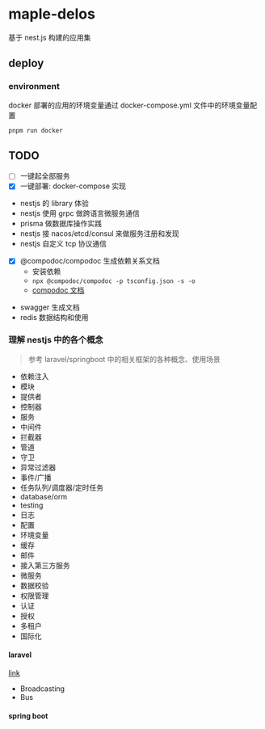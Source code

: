 # maple-delos

基于 nest.js 构建的应用集

## deploy

### environment

docker 部署的应用的环境变量通过 docker-compose.yml 文件中的环境变量配置

```sh
pnpm run docker
```

## TODO

- [ ] 一键起全部服务
- [x] 一键部署: docker-compose 实现
- nestjs 的 library 体验
- nestjs 使用 grpc 做跨语言微服务通信
- prisma 做数据库操作实践
- nestjs 接 nacos/etcd/consul 来做服务注册和发现
- nestjs 自定义 tcp 协议通信
- [x] @compodoc/compodoc 生成依赖关系文档
  - 安装依赖
  - `npx @compodoc/compodoc -p tsconfig.json -s -o`
  - [compodoc 文档](https://compodoc.app/guides/options.html)
- swagger 生成文档
- redis 数据结构和使用

### 理解 nestjs 中的各个概念

> 参考 laravel/springboot 中的相关框架的各种概念、使用场景

- 依赖注入
- 模块
- 提供者
- 控制器
- 服务
- 中间件
- 拦截器
- 管道
- 守卫
- 异常过滤器
- 事件/广播
- 任务队列/调度器/定时任务
- database/orm
- testing
- 日志
- 配置
- 环境变量
- 缓存
- 邮件
- 接入第三方服务
- 微服务
- 数据校验
- 权限管理
- 认证
- 授权
- 多租户
- 国际化

#### laravel

[link](https://api.laravel.com/docs/12.x)

- Broadcasting
- Bus

#### spring boot
